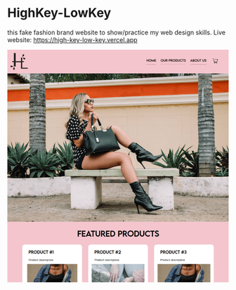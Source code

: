 # HighKey-LowKey
this fake fashion brand website to show/practice my web design skills. Live website:
https://high-key-low-key.vercel.app

![Alt text](images/highkeylowkey-screenshot.png "a screenshot of the high key low key fake fashion website")